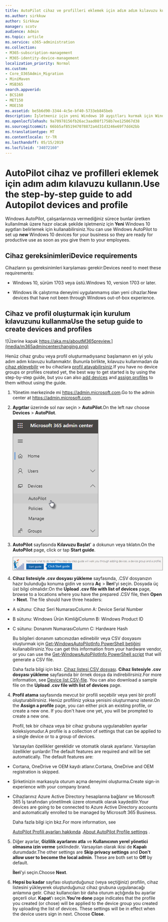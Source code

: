 ```yaml
---
title: AutoPilot cihaz ve profilleri eklemek için adım adım kılavuzu kullanın.
ms.author: sirkkuw
author: Sirkkuw
manager: scotv
audience: Admin
ms.topic: article
ms.service: o365-administration
ms.collection:
- M365-subscription-management
- M365-identity-device-management
localization_priority: Normal
ms.custom:
- Core_O365Admin_Migration
- MiniMaven
- MSB365
search.appverid:
- BCS160
- MET150
- MOE150
ms.assetid: be5b6d90-3344-4c5e-bf40-5733eb845beb
description: İşletmeniz için yeni Windows 10 aygıtları kurmak için Windows AutoPilot kullanmayı öğrenin.
ms.openlocfilehash: 9a70978156fb26ac3aad08f1758b7ee125067d38
ms.sourcegitcommit: 66bb5af851947078872a4d31d3246e69f7dd42bb
ms.translationtype: MT
ms.contentlocale: tr-TR
ms.lasthandoff: 05/15/2019
ms.locfileid: "34072160"
---
```

# <a name="use-the-step-by-step-guide-to-add-autopilot-devices-and-profile"></a><span data-ttu-id="08651-103">AutoPilot cihaz ve profilleri eklemek için adım adım kılavuzu kullanın.</span><span class="sxs-lookup"><span data-stu-id="08651-103">Use the step-by-step guide to add Autopilot devices and profile</span></span>

<span data-ttu-id="08651-104">Windows AutoPilot, çalışanlarınıza vermediğiniz sürece bunlar üretken kullanılmak üzere hazır olacak şekilde işletmeniz için **Yeni** Windows 10 aygıtları belirlemek için kullanabilirsiniz.</span><span class="sxs-lookup"><span data-stu-id="08651-104">You can use Windows AutoPilot to set up **new** Windows 10 devices for your business so they are ready for productive use as soon as you give them to your employees.</span></span>
  
## <a name="device-requirements"></a><span data-ttu-id="08651-105">Cihaz gereksinimleri</span><span class="sxs-lookup"><span data-stu-id="08651-105">Device requirements</span></span>

<span data-ttu-id="08651-106">Cihazların şu gereksinimleri karşılaması gerekir:</span><span class="sxs-lookup"><span data-stu-id="08651-106">Devices need to meet these requirements:</span></span>
  
- <span data-ttu-id="08651-107">Windows 10, sürüm 1703 veya üstü.</span><span class="sxs-lookup"><span data-stu-id="08651-107">Windows 10, version 1703 or later.</span></span>
    
- <span data-ttu-id="08651-108">Windows ilk çalıştırma deneyimi uygulanmamış olan yeni cihazlar.</span><span class="sxs-lookup"><span data-stu-id="08651-108">New devices that have not been through Windows out-of-box experience.</span></span>
    
## <a name="use-the-setup-guide-to-create-devices-and-profiles"></a><span data-ttu-id="08651-109">Cihaz ve profil oluşturmak için kurulum kılavuzunu kullanma</span><span class="sxs-lookup"><span data-stu-id="08651-109">Use the setup guide to create devices and profiles</span></span>

![Üzerine kapak https://aka.ms/aboutM365preview.](media/m365admincenterchanging.png)

<span data-ttu-id="08651-111">Henüz cihaz grubu veya profil oluşturmadıysanız başlamanın en iyi yolu adım adım kılavuzu kullanmaktır. Bununla birlikte, kılavuzu kullanmadan da [cihaz ekleyebilir](create-and-edit-autopilot-devices.md) ve bu cihazlara [profil atayabilirsiniz](create-and-edit-autopilot-profiles.md).</span><span class="sxs-lookup"><span data-stu-id="08651-111">If you have no device groups or profiles created yet, the best way to get started is by using the step-by-step guide, but you can also [add devices](create-and-edit-autopilot-devices.md) and [assign profiles](create-and-edit-autopilot-profiles.md) to them without using the guide.</span></span> 
  
1. <span data-ttu-id="08651-112">Yönetim merkezinde mi <a href="https://go.microsoft.com/fwlink/p/?linkid=837890" target="_blank">https://admin.microsoft.com</a>.</span><span class="sxs-lookup"><span data-stu-id="08651-112">Go to the admin center at <a href="https://go.microsoft.com/fwlink/p/?linkid=837890" target="_blank">https://admin.microsoft.com</a>.</span></span>

2. <span data-ttu-id="08651-113">**Aygıtlar** üzerinde sol nav seçin \> **AutoPilot**.</span><span class="sxs-lookup"><span data-stu-id="08651-113">On the left nav choose **Devices** \> **AutoPilot**.</span></span>

    ![Yönetim Merkezi'nde aygıtları ve AutoPilot seçin.](media/AutoPilot.png)
  
2. <span data-ttu-id="08651-115">**AutoPilot** sayfasında **Kılavuzu Başlat**' a dokunun veya tıklatın.</span><span class="sxs-lookup"><span data-stu-id="08651-115">On the **AutoPilot** page, click or tap **Start guide**.</span></span>
    
    ![Click Start guide for step-by-step instructions for Autopilot.](media/31662655-d1e6-437d-87ea-c0dec5da56f7.png)
  
3. <span data-ttu-id="08651-p101">**Cihaz listesiyle .csv dosyası yükleme** sayfasında, .CSV dosyanızın hazır bulunduğu konuma gidin ve sonra **Aç** \> **İleri**'yi seçin. Dosyada üç üst bilgi olmalıdır:</span><span class="sxs-lookup"><span data-stu-id="08651-p101">On the **Upload .csv file with list of devices** page, browse to a locations where you have the prepared .CSV file, then **Open** \> **Next**. The file should have three headers:</span></span>
    
  - <span data-ttu-id="08651-119">A sütunu: Cihaz Seri Numarası</span><span class="sxs-lookup"><span data-stu-id="08651-119">Column A: Device Serial Number</span></span>
    
  - <span data-ttu-id="08651-120">B sütunu: Windows Ürün Kimliği</span><span class="sxs-lookup"><span data-stu-id="08651-120">Column B: Windows Product ID</span></span>
    
  - <span data-ttu-id="08651-121">C sütunu: Donanım Numarası</span><span class="sxs-lookup"><span data-stu-id="08651-121">Column C: Hardware Hash</span></span>
    
    <span data-ttu-id="08651-122">Bu bilgileri donanım satıcınızdan edinebilir veya CSV dosyasını oluşturmak için [Get-WindowsAutoPilotInfo PowerShell betiğini](https://www.powershellgallery.com/packages/Get-WindowsAutoPilotInfo) kullanabilirsiniz.</span><span class="sxs-lookup"><span data-stu-id="08651-122">You can get this information from your hardware vendor, or you can use the [Get-WindowsAutoPilotInfo PowerShell script](https://www.powershellgallery.com/packages/Get-WindowsAutoPilotInfo) that will generate a CSV file.</span></span> 
    
    <span data-ttu-id="08651-p102">Daha fazla bilgi için bkz. [Cihaz listesi CSV dosyası](https://support.office.com/article/932e3676-2491-49f0-9177-d893d2f5276e). **Cihaz listesiyle .csv dosyası yükleme** sayfasında bir örnek dosya da indirebilirsiniz.</span><span class="sxs-lookup"><span data-stu-id="08651-p102">For more information, see [Device list CSV-file](https://support.office.com/article/932e3676-2491-49f0-9177-d893d2f5276e). You can also download a sample file on the **Upload .csv file with list of devices** page.</span></span> 
    
4. <span data-ttu-id="08651-p103">**Profil atama** sayfasında mevcut bir profili seçebilir veya yeni bir profil oluşturabilirsiniz. Henüz profiliniz yoksa yenisini oluşturmanız istenir.</span><span class="sxs-lookup"><span data-stu-id="08651-p103">On the **Assign a profile** page, you can either pick an existing profile, or create a new one. If you don't have one yet, you will be prompted to create a new one.</span></span> 
    
    <span data-ttu-id="08651-127">Profil, tek bir cihaza veya bir cihaz grubuna uygulanabilen ayarlar koleksiyonudur.</span><span class="sxs-lookup"><span data-stu-id="08651-127">A profile is a collection of settings that can be applied to a single device or to a group of devices.</span></span>
    
    <span data-ttu-id="08651-p104">Varsayılan özellikler gereklidir ve otomatik olarak ayarlanır. Varsayılan özellikler şunlardır:</span><span class="sxs-lookup"><span data-stu-id="08651-p104">The default features are required and will be set automatically. The default features are:</span></span>
    
  - <span data-ttu-id="08651-130">Cortana, OneDrive ve OEM kaydı atlanır.</span><span class="sxs-lookup"><span data-stu-id="08651-130">Cortana, OneDrive and OEM registration is skipped.</span></span>
    
  - <span data-ttu-id="08651-131">Şirketinizin markasıyla oturum açma deneyimi oluşturma.</span><span class="sxs-lookup"><span data-stu-id="08651-131">Create sign-in experience with your company brand.</span></span>
    
  - <span data-ttu-id="08651-132">Cihazlarınız Azure Active Directory hesaplarına bağlanır ve Microsoft 365 İş tarafından yönetilmek üzere otomatik olarak kaydedilir.</span><span class="sxs-lookup"><span data-stu-id="08651-132">Your devices are going to be connected to Azure Active Directory accounts and automatically enrolled to be managed by Microsoft 365 Business.</span></span>
    
    <span data-ttu-id="08651-133">Daha fazla bilgi için bkz.</span><span class="sxs-lookup"><span data-stu-id="08651-133">For more information, see</span></span>
    
    <span data-ttu-id="08651-134">[AutoPilot Profili ayarları hakkında](autopilot-profile-settings.md) .</span><span class="sxs-lookup"><span data-stu-id="08651-134">[About AutoPilot Profile settings](autopilot-profile-settings.md) .</span></span> 
    
5. <span data-ttu-id="08651-135">Diğer ayarlar, **Gizlilik ayarlarını atla** ve **Kullanıcının yerel yönetici olmasına izin verme** şeklindedir. Varsayılan olarak ikisi de **Kapalı** durumdadır.</span><span class="sxs-lookup"><span data-stu-id="08651-135">The other settings are **Skip privacy settings** and **Don't allow user to become the local admin**. These are both set to **Off** by default.</span></span> 
    
    <span data-ttu-id="08651-136">**İleri**'yi seçin.</span><span class="sxs-lookup"><span data-stu-id="08651-136">Choose **Next**.</span></span>
    
6. <span data-ttu-id="08651-p105">**Hepsi bu kadar** sayfası oluşturduğunuz (veya seçtiğiniz) profilin, cihaz listesini yükleyerek oluşturduğunuz cihaz grubuna uygulanacağı anlamına gelir. Cihaz kullanıcıları bir daha oturum açtığında bu ayarlar geçerli olur. **Kapat**'ı seçin.</span><span class="sxs-lookup"><span data-stu-id="08651-p105">**You're done** page indicates that the profile you created (or chose) will be applied to the device group you created by uploading the list of devices. These settings will be in effect when the device users sign in next. Choose **Close**.</span></span>
    